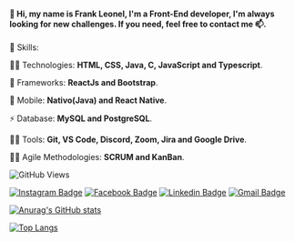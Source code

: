 #### 👋 Hi, my name is Frank Leonel, I'm a **Front-End** developer, I'm always looking for new challenges. If you need, feel free to contact me 📫.

💬 Skills:

👩‍💻 Technologies: **HTML, CSS, Java, C, JavaScript and Typescript**.

🚀 Frameworks: **ReactJs and Bootstrap**.

📱 Mobile: **Nativo(Java) and React Native**.

⚡  Database: **MySQL and PostgreSQL**.

👨‍💻 Tools: **Git, VS Code, Discord, Zoom, Jira and Google Drive**.

🤜🤛 Agile Methodologies: **SCRUM and KanBan**.

<!-- 📝 Learning: **Next.js**. -->

<!--📝 Interest in learning: **NodeJs, Express, UX, UI**. -->

![GitHub Views](https://komarev.com/ghpvc/?username=FrankLeonel)


[![Instagram Badge](https://img.shields.io/badge/Instagram-E4405F?style=style=flat-square&logo=instagram&logoColor=white&link=https://www.instagram.com/frankleonel11/)](https://www.instagram.com/frankleonel11/)
[![Facebook Badge](https://img.shields.io/badge/Facebook-1877F2?style=style=flat-square&logo=facebook&logoColor=white&link=https://www.facebook.com/frank.leonel.18/)](https://www.facebook.com/frank.leonel.18/)
[![Linkedin Badge](https://img.shields.io/badge/LinkedIn-0077B5?style=style=flat-square&logo=Linkedin&logoColor=white&link=https://www.linkedin.com/in/frankleonel/)](https://www.linkedin.com/in/frankleonel/)
[![Gmail Badge](https://img.shields.io/badge/-Gmail-c14438?style=flat-square&logo=Gmail&logoColor=white&link=mailto:franksleonel@gmail.com)](mailto:franksleonel@gmail.com)
  
<!--   [<img src = "https://img.shields.io/badge/instagram-%23E4405F.svg?&style=for-the-badge&logo=instagram&logoColor=white&link=https://www.instagram.com/frankleonel11/">](https://www.instagram.com/frankleonel11/)

  [<img src = "https://img.shields.io/badge/facebook-%231877F2.svg?&style=for-the-badge&logo=facebook&logoColor=white&link=https://www.facebook.com/frank.leonel.18/">](https://www.facebook.com/frank.leonel.18/)

  [<img src="https://img.shields.io/badge/linkedin-%230077B5.svg?&style=for-the-badge&logo=linkedin&logoColor=white&link=https://www.linkedin.com/in/frankleonel/" />](https://www.linkedin.com/in/frankleonel/)

  [<img src="https://img.shields.io/badge/-Gmail-c14438?style=flat-square&logo=Gmail&logoColor=white&link=mailto:franksleonel@gmail.com" />](mailto:franksleonel@gmail.com) -->

[![Anurag's GitHub stats](https://github-readme-stats.vercel.app/api?username=FrankLeonel&include_all_commits=true"&count_private=true&show_icons=true&theme=radical)](https://github.com/anuraghazra/github-readme-stats)

[![Top Langs](https://github-readme-stats.vercel.app/api/top-langs/?username=FrankLeonel&layout=compact)](https://github.com/anuraghazra/github-readme-stats)
